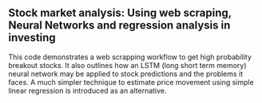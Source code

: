 ## Stock market analysis: Using web scraping, Neural Networks and regression analysis in investing

This code demonstrates a web scrapping workflow to get high probability breakout stocks. It also outlines how an LSTM (long short term memory) neural network may be applied to stock predictions and the problems it faces. A much simpler technique to estimate price movement using simple linear regression is introduced as an alternative.   
